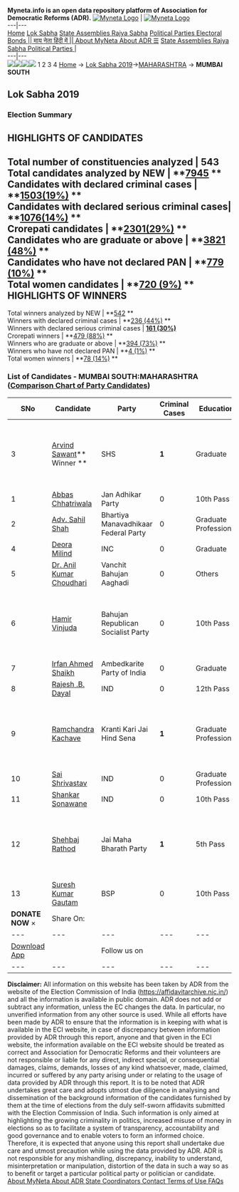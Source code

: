 **Myneta.info is an open data repository platform of Association for Democratic Reforms (ADR).**
[![Myneta Logo](https://www.myneta.info/lib/img/myneta-logo.png)](https://www.myneta.info/) | [![Myneta Logo](https://www.myneta.info/lib/img/adr-logo.png)](https://adrindia.org)  
---|---  
[Home](https://www.myneta.info/) [Lok Sabha](https://www.myneta.info/#ls "Lok Sabha") [ State Assemblies ](https://www.myneta.info/#sa "State Assemblies") [Rajya Sabha](https://www.myneta.info/#rs "Rajya Sabha") [Political Parties ](https://www.myneta.info/party "Political Parties") [ Electoral Bonds ](https://www.myneta.info/electoral_bonds "Electoral Bonds") [ || माय नेता हिंदी में || ](https://translate.google.co.in/translate?prev=hp&hl=en&js=y&u=www.myneta.info&sl=en&tl=hi&history_state0=) [ About MyNeta ](https://adrindia.org/content/about-myneta) [ About ADR ](https://adrindia.org/about-adr/who-we-are) [☰](javascript:void\(0\))
[ State Assemblies ](https://www.myneta.info/#sa "State Assemblies") [ Rajya Sabha ](https://www.myneta.info/#rs "Rajya Sabha") [ Political Parties ](https://www.myneta.info/party "Political Parties")
|   
---|---  
![](https://www.myneta.info/lib/img/banner/banner-1.png)![](https://www.myneta.info/lib/img/banner/banner-2.png)![](https://www.myneta.info/lib/img/banner/banner-3.png)![](https://www.myneta.info/lib/img/banner/banner-4.png)
1  2  3  4 
[Home](https://www.myneta.info/) → [Lok Sabha 2019](https://www.myneta.info/LokSabha2019/)→[MAHARASHTRA](https://www.myneta.info/LokSabha2019/index.php?action=show_constituencies&state_id=46) → **MUMBAI SOUTH**
### 
## Lok Sabha 2019
###  Election Summary 
HIGHLIGHTS OF CANDIDATES  
---  
Total number of constituencies analyzed |  543   
Total candidates analyzed by NEW | **[7945](https://www.myneta.info/LokSabha2019/index.php?action=summary&subAction=candidates_analyzed&sort=candidate#summary) **  
Candidates with declared criminal cases | **[1503(19%)](https://www.myneta.info/LokSabha2019/index.php?action=summary&subAction=crime&sort=candidate#summary) **  
Candidates with declared serious criminal cases| **[1076(14%)](https://www.myneta.info/LokSabha2019/index.php?action=summary&subAction=serious_crime&sort=candidate#summary) **  
Crorepati candidates | **[2301(29%)](https://www.myneta.info/LokSabha2019/index.php?action=summary&subAction=crorepati&sort=candidate#summary) **  
Candidates who are graduate or above | **[3821 (48%)](https://www.myneta.info/LokSabha2019/index.php?action=summary&subAction=education&sort=candidate#summary) **  
Candidates who have not declared PAN | **[779 (10%)](https://www.myneta.info/LokSabha2019/index.php?action=summary&subAction=without_pan&sort=candidate#summary) **  
Total women candidates | **[720 (9%)](https://www.myneta.info/LokSabha2019/index.php?action=summary&subAction=women_candidate&sort=candidate#summary) **  
HIGHLIGHTS OF WINNERS  
---  
Total winners analyzed by NEW | **[542](https://www.myneta.info/LokSabha2019/index.php?action=summary&subAction=winner_analyzed&sort=candidate#summary) **  
Winners with declared criminal cases | **[236 (44%)](https://www.myneta.info/LokSabha2019/index.php?action=summary&subAction=winner_crime&sort=candidate#summary) **  
Winners with declared serious criminal cases | **[161 (30%)](https://www.myneta.info/LokSabha2019/index.php?action=summary&subAction=winner_serious_crime&sort=candidate#summary)**  
Crorepati winners | **[479 (88%)](https://www.myneta.info/LokSabha2019/index.php?action=summary&subAction=winner_crorepati&sort=candidate#summary) **  
Winners who are graduate or above | **[394 (73%)](https://www.myneta.info/LokSabha2019/index.php?action=summary&subAction=winner_education&sort=candidate#summary) **  
Winners who have not declared PAN | **[4 (1%)](https://www.myneta.info/LokSabha2019/index.php?action=summary&subAction=winner_without_pan&sort=candidate#summary) **  
Total women winners | **[78 (14%)](https://www.myneta.info/LokSabha2019/index.php?action=summary&subAction=winner_women&sort=candidate#summary) **  
### List of Candidates - MUMBAI SOUTH:MAHARASHTRA ([Comparison Chart of Party Candidates](https://www.myneta.info/LokSabha2019/comparisonchart.php?constituency_id=731))
SNo | Candidate| Party| Criminal Cases| Education| Age| Total Assets| Liabilities  
---|---|---|---|---|---|---|---  
3  | [Arvind Sawant](https://www.myneta.info/LokSabha2019/candidate.php?candidate_id=9988)** Winner ** | SHS | **1** | Graduate| 67 | ![](https://myneta.info/image_v2.php?myneta_folder=LokSabha2019&candidate_id=9988&col=ta) | ![](https://myneta.info/image_v2.php?myneta_folder=LokSabha2019&candidate_id=9988&col=lia)  
1  | [Abbas Chhatriwala](https://www.myneta.info/LokSabha2019/candidate.php?candidate_id=9987) | Jan Adhikar Party | 0 | 10th Pass| 43 | Rs 50,40,147 ~ 50 Lacs+ | Rs 0 ~   
2  | [Adv. Sahil Shah](https://www.myneta.info/LokSabha2019/candidate.php?candidate_id=9986) | Bhartiya Manavadhikaar Federal Party | 0 | Graduate Professional| 27 | Rs 7,62,030 ~ 7 Lacs+ | Rs 0 ~   
4  | [Deora Milind](https://www.myneta.info/LokSabha2019/candidate.php?candidate_id=9989) | INC | 0 | Graduate| 43 | Rs 79,32,00,422 ~ 79 Crore+ | Rs 4,96,81,435 ~ 4 Crore+  
5  | [Dr. Anil Kumar Choudhari](https://www.myneta.info/LokSabha2019/candidate.php?candidate_id=9993) | Vanchit Bahujan Aaghadi | 0 | Others| 68 | Rs 10,11,00,914 ~ 10 Crore+ | Rs 9,92,020 ~ 9 Lacs+  
6  | [Hamir Vinjuda](https://www.myneta.info/LokSabha2019/candidate.php?candidate_id=9990) | Bahujan Republican Socialist Party | 0 | 10th Pass| 65 | ![](https://myneta.info/image_v2.php?myneta_folder=LokSabha2019&candidate_id=9990&col=ta) | ![](https://myneta.info/image_v2.php?myneta_folder=LokSabha2019&candidate_id=9990&col=lia)  
7  | [Irfan Ahmed Shaikh](https://www.myneta.info/LokSabha2019/candidate.php?candidate_id=9994) | Ambedkarite Party of India | 0 | Graduate| 65 | Rs 54,000 ~ 54 Thou+ | Rs 0 ~   
8  | [Rajesh .B. Dayal](https://www.myneta.info/LokSabha2019/candidate.php?candidate_id=11029) | IND | 0 | 12th Pass| 42 | Rs 5,000 ~ 5 Thou+ | Rs 0 ~   
9  | [Ramchandra Kachave](https://www.myneta.info/LokSabha2019/candidate.php?candidate_id=9985) | Kranti Kari Jai Hind Sena | **1** | Graduate Professional| 50 | ![](https://myneta.info/image_v2.php?myneta_folder=LokSabha2019&candidate_id=9985&col=ta) | ![](https://myneta.info/image_v2.php?myneta_folder=LokSabha2019&candidate_id=9985&col=lia)  
10  | [Sai Shrivastav](https://www.myneta.info/LokSabha2019/candidate.php?candidate_id=11028) | IND | 0 | Graduate Professional| 29 | Rs 9,66,367 ~ 9 Lacs+ | Rs 0 ~   
11  | [Shankar Sonawane](https://www.myneta.info/LokSabha2019/candidate.php?candidate_id=11027) | IND | 0 | 10th Pass| 51 | Rs 58,20,000 ~ 58 Lacs+ | Rs 2,80,000 ~ 2 Lacs+  
12  | [Shehbaj Rathod](https://www.myneta.info/LokSabha2019/candidate.php?candidate_id=9996) | Jai Maha Bharath Party | **1** | 5th Pass| 48 | ![](https://myneta.info/image_v2.php?myneta_folder=LokSabha2019&candidate_id=9996&col=ta) | ![](https://myneta.info/image_v2.php?myneta_folder=LokSabha2019&candidate_id=9996&col=lia)  
13  | [Suresh Kumar Gautam](https://www.myneta.info/LokSabha2019/candidate.php?candidate_id=9992) | BSP | 0 | 10th Pass| 47 | Rs 20,56,000 ~ 20 Lacs+ | Rs 21,52,400 ~ 21 Lacs+  
|  **DONATE NOW** × |  Share On:  | [](https://api.whatsapp.com/send?text=https%3A%2F%2Fmyneta.info%2Fpunjab2022%2Findex.php%3Faction%3Dshow_constituencies%26state_id%3D19) | [](https://www.facebook.com/sharer/sharer.php?u=https%3A%2F%2Fmyneta.info%2Fpunjab2022%2Findex.php%3Faction%3Dshow_constituencies%26state_id%3D19) | [](https://twitter.com/share?url=https%3A%2F%2Fmyneta.info%2Fpunjab2022%2Findex.php%3Faction%3Dshow_constituencies%26state_id%3D19)  
---|---|---|---|---  
| [ Download App ](https://play.google.com/store/apps/details?id=com.webrosoft.myneta1&pcampaignid=pcampaignidMKT-Other-global-all-co-prtnr-py-PartBadge-Mar2515-1) | [](https://play.google.com/store/apps/details?id=com.webrosoft.myneta1&pcampaignid=pcampaignidMKT-Other-global-all-co-prtnr-py-PartBadge-Mar2515-1) |  Follow us on  | [](https://www.facebook.com/adrindia.org/) | [](https://twitter.com/adrspeaks) | [](https://groups.google.com/g/national-election-watch?hl=en&pli=1) | [](https://www.instagram.com/adrspeaks/) | [](https://www.youtube.com/user/adrspeaks) | [](https://sharechat.com/profile/adrspeaks)  
---|---|---|---|---|---|---|---|---  
**Disclaimer:** All information on this website has been taken by ADR from the website of the Election Commission of India (https://affidavitarchive.nic.in/) and all the information is available in public domain. ADR does not add or subtract any information, unless the EC changes the data. In particular, no unverified information from any other source is used. While all efforts have been made by ADR to ensure that the information is in keeping with what is available in the ECI website, in case of discrepancy between information provided by ADR through this report, anyone and that given in the ECI website, the information available on the ECI website should be treated as correct and Association for Democratic Reforms and their volunteers are not responsible or liable for any direct, indirect special, or consequential damages, claims, demands, losses of any kind whatsoever, made, claimed, incurred or suffered by any party arising under or relating to the usage of data provided by ADR through this report. It is to be noted that ADR undertakes great care and adopts utmost due diligence in analysing and dissemination of the background information of the candidates furnished by them at the time of elections from the duly self-sworn affidavits submitted with the Election Commission of India. Such information is only aimed at highlighting the growing criminality in politics, increased misuse of money in elections so as to facilitate a system of transparency, accountability and good governance and to enable voters to form an informed choice. Therefore, it is expected that anyone using this report shall undertake due care and utmost precaution while using the data provided by ADR. ADR is not responsible for any mishandling, discrepancy, inability to understand, misinterpretation or manipulation, distortion of the data in such a way so as to benefit or target a particular political party or politician or candidate. 
[ About MyNeta ](https://adrindia.org/content/about-myneta) [ About ADR ](https://adrindia.org/about-adr/who-we-are) [ State Coordinators ](https://adrindia.org/about-adr/state-coordinators) [ Contact ](https://adrindia.org/contact-us) [ Terms of Use ](https://adrindia.org/content/adr-terms-use) [ FAQs ](https://adrindia.org/content/faqs)
